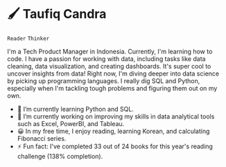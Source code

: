 # 🖌️ Taufiq Candra

`Reader` `Thinker`

I'm a Tech Product Manager in Indonesia. Currently, I'm learning how to code. I have a passion for working with data, including tasks like data cleaning, data visualization, and creating dashboards. It's super cool to uncover insights from data! Right now, I'm diving deeper into data science by picking up programming languages. I really dig SQL and Python, especially when I'm tackling tough problems and figuring them out on my own.

- 🌱 I’m currently learning Python and SQL.
- 🔭 I’m currently working on improving my skills in data analytical tools such as Excel, PowerBI, and Tableau.
- 😀 In my free time, I enjoy reading, learning Korean, and calculating Fibonacci series.
- ⚡ Fun fact: I've completed 33 out of 24 books for this year's reading challenge (138% completion).

